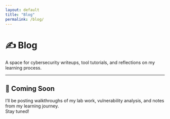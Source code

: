 ```yaml
---
layout: default
title: "Blog"
permalink: /blog/
---
```


# ✍️ Blog

A space for cybersecurity writeups, tool tutorials, and reflections on my learning process.

---

## 🔐 Coming Soon
I’ll be posting walkthroughs of my lab work, vulnerability analysis, and notes from my learning journey.  
Stay tuned!
